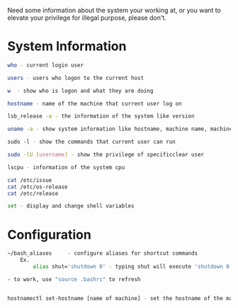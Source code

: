 Need some information about the system your working at, or you want to elevate your privilege for illegal purpose, please don't.

# System Information
```bash
who - current login user

users - users who logon to the current host

w  - show who is logon and what they are doing

hostname - name of the machine that current user log on

lsb_release -a - the information of the system like version 

uname -a - show system information like hostname, machine name, machine version, architecture (32 or 64 bit), OS

sudo -l - show the commands that current user can run

sudo -lU [username] - show the privilege of specificclear user

lscpu - information of the system cpu  

cat /etc/issue
cat /etc/os-release
cat /etc/release 

set - display and change shell variables

```

# Configuration

```bash
~/bash_aliases     - configure aliases for shortcut commands 
	Ex.
		alias shut='shutdown 0' - typing shut will execute 'shutdown 0' command

- to work, use "source .bashrc" to refresh 


hostnamectl set-hostname [name of machine] - set the hostname of the machine
```